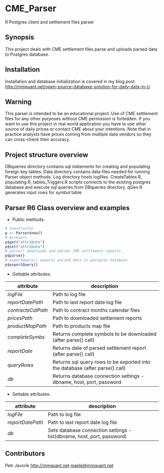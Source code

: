 # CME_Parser
R Postgres client and settlement files parser
## Synopsis

This project deals with CME settlement files parse and uploads parsed data to Postgres database.

## Installation

Installation and database initialization is covered in my blog post http://mmquant.net/open-source-database-solution-for-daily-data-in-r/.

## Warning

This parser is intended to be an educational project. Use of CME settlement files for any other purposes without CME
permission is forbidden. If you want to use this project in real world application you have to use other source of daily
prices or contact CME about your intentions. Note that in practice analysts have prices coming from multiple data vendors
so they can cross-check their accuracy.

## Project structure overview

DBqueries directory contains sql statements for creating and populating foreign key tables. 
Data directory contains data files needed for running Parser object methods. Log directory hosts logfiles.
CreateTables.R, populating.R, tables_Triggers.R scripts
connects to the existing postgres database and execute sql queries from DBqueries directory. qGen.R generates input
rows for _symbol_ table.

## Parser R6 Class overview and examples

- Public methods:
```sh
# Constructor
p <- Parser$new()
# Accesors
p$get("attribute")
p$set("attribute")
# parse() downloads and parses CME settlement reports
p$parse()
# exportQuery() exports parsed data to postgres database
p$exportQuery()
```
- Gettable attributes:  

| attribute | description |
| --- | --- |
| _logFile_ | Path to log file  |
| _reportDatePath_ | Path to last report date log file |
| _contractsCalPath_ | Path to contract months calendar files |
| _pricesPath_ |Path to downloaded settlement reports |
| _productMapPath_ | Path to products map file |
| _completeSymbs_ | Returns complete symbols to be downloaded (after parse() call) |
| _reportDate_ | Returns date of parsed settlement report (after parse() call) |
| _queryRows_ | Returns sql query rows to be exported into the database (after parse() call) |
| _db_ | Returns database connection settings - dbname, host, port, password |

- Settable attributes:  

| attribute | description |
| --- | --- |
| _logFile_ | Path to log file  |
| _reportDatePath_ | Path to last report date log file |
| _db_ | Sets database connection settings - list(dbname, host, port, password) |


## Contributors

Petr Javorik http://mmquant.net maple@mmquant.net
